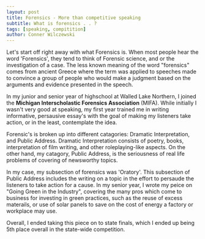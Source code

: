 ```yaml
---
layout: post
title: Forensics - More than competitive speaking
subtitle: What is forensics . . ?
tags: [speaking, compitition]
author: Conner Wilczewski
---
```

Let's start off right away with what Forensics is. When most people hear the word 'Forensics', they tend to think of Forensic science, and or the investigation of a case.  The less known meaning of the word "forensics" comes from ancient Greece where the term was applied to speeches made to convince a group of people who would make a judgment based on the arguments and evidence presented in the speech. 

In my junior and senior year of highschool at Walled Lake Northern, I joined the **Michigan Interscholastic Forensics Association** (MIFA).  While initially I wasn't very good at speaking, my first year trained me in writing informative, persausive essay's with the goal of making my listeners take action, or in the least, contemplate the idea. 

Forensic's is broken up into different catagories: Dramatic Interpretation, and Public Address.
Dramatic Interpretation consists of poetry, books, interpretation of film writing, and other roleplaying-like aspects.
On the other hand, my catagory, Public Address, is the seriousness of real life problems of covering of newsworthy topics. 

In my case, my subsection of forensics was 'Oratory'. This subsection of Public Address includes the writing on a topic in the effort to persaude the listeners to take action for a cause. 
In my senior year, I wrote my peice on "Going Green in the Industry", covering the many pros which come to business for investing in green practices, such as the reuse of excess materails, or use of solar panels to save on the cost of energy a factory or workplace may use.

Overall, I ended taking this piece on to state finals, which I ended up being 5th place overall in the state-wide competition.